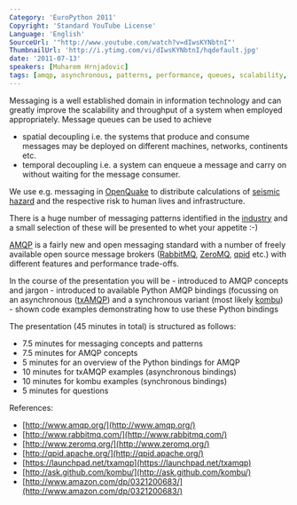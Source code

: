 ```yaml
---
Category: 'EuroPython 2011'
Copyright: 'Standard YouTube License'
Language: 'English'
SourceUrl: '"http://www.youtube.com/watch?v=dIwsKYNbtnI"'
ThumbnailUrl: 'http://i.ytimg.com/vi/dIwsKYNbtnI/hqdefault.jpg'
date: '2011-07-13'
speakers: [Muharem Hrnjadovic]
tags: [amqp, asynchronous, patterns, performance, queues, scalability, technology]
---
```

Messaging is a well established domain in information technology and can
greatly improve the scalability and throughput of a system when employed
appropriately. Message queues can be used to achieve

  * spatial decoupling i.e. the systems that produce and consume messages may be deployed on different machines, networks, continents etc.
  * temporal decoupling i.e. a system can enqueue a message and carry on without waiting for the message consumer.

We use e.g. messaging in [OpenQuake](http://openquake.org) to distribute
calculations of [seismic hazard](http://openquake.org/about/gem/) and the
respective risk to human lives and infrastructure.

There is a huge number of messaging patterns identified in the
[industry](http://www.amazon.com/dp/0321200683/) and a small selection of
these will be presented to whet your appetite :-)

[AMQP](http://www.amqp.org/) is a fairly new and open messaging standard with
a number of freely available open source message brokers
([RabbitMQ](http://www.rabbitmq.com/), [ZeroMQ](http://www.zeromq.org/),
[qpid](http://qpid.apache.org/) etc.) with different features and performance
trade-offs.

In the course of the presentation you will be - introduced to AMQP concepts
and jargon - introduced to available Python AMQP bindings (focussing on an
asynchronous ([txAMQP](https://launchpad.net/txamqp)) and a synchronous
variant (most likely [kombu](http://ask.github.com/kombu/)) - shown code
examples demonstrating how to use these Python bindings

The presentation (45 minutes in total) is structured as follows:

  * 7.5 minutes for messaging concepts and patterns
  * 7.5 minutes for AMQP concepts
  * 5 minutes for an overview of the Python bindings for AMQP
  * 10 minutes for txAMQP examples (asynchronous bindings)
  * 10 minutes for kombu examples (synchronous bindings)
  * 5 minutes for questions

References:

  * [http://www.amqp.org/](http://www.amqp.org/)
  * [http://www.rabbitmq.com/](http://www.rabbitmq.com/)
  * [http://www.zeromq.org/](http://www.zeromq.org/)
  * [http://qpid.apache.org/](http://qpid.apache.org/)
  * [https://launchpad.net/txamqp](https://launchpad.net/txamqp)
  * [http://ask.github.com/kombu/](http://ask.github.com/kombu/)
  * [http://www.amazon.com/dp/0321200683/](http://www.amazon.com/dp/0321200683/)

